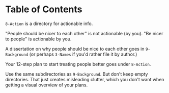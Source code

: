 
# Table of Contents



`8-Action` is a directory for actionable info.

"People should be nicer to each other" is not actionable (by you).  "Be nicer to people" is actionable by you.

A dissertation on why people should be nice to each other goes in `9-Background` (or perhaps `3-Names` if you'd rather file it by author.)

Your 12-step plan to start treating people better goes under `8-Action`.

Use the same subdirectories as `9-Background`.  But don't keep empty directories.  That just creates misleading clutter, which you don't want when getting a visual overview of your plans.

